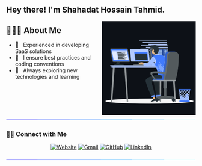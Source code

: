 ## Hey there! I'm Shahadat Hossain Tahmid.

<img align='right' src="coding.gif" width="250">

<!-- <a href="https://www.youtube.com/watch?v=dQw4w9WgXcQ"><img src="colorbar.gif"></a> -->

## 👨🏻‍💻 About Me

- 🔭 &nbsp; Experienced in developing SaaS solutions
- 💼 &nbsp; I ensure best practices and coding conventions
- 🌱 &nbsp; Always exploring new technologies and learning

<!-- <a href="https://www.youtube.com/watch?v=dQw4w9WgXcQ"><img src="colorbar.gif"></a>

## 🛠 Tech Stack

### 👨‍💻 Programming Languages

<p align="left">

![HTML5](https://img.shields.io/badge/HTML-%23E34F26.svg?logo=html5&logoColor=white)&emsp;
![CSS3](https://img.shields.io/badge/CSS-%231572B6.svg?logo=css3&logoColor=white)&emsp;
![JavaScript](https://img.shields.io/badge/JavaScript-%23323330.svg?logo=javascript&logoColor=%23F7DF1E)&emsp;
![PHP](https://img.shields.io/badge/PHP-%23777BB4.svg?logo=php&logoColor=white)&emsp;
![NodeJS](https://img.shields.io/badge/Node.js-6DA55F?logo=node.js&logoColor=white)&emsp;
![TypeScript](https://img.shields.io/badge/TypeScript-%23007ACC.svg?logo=typescript&logoColor=white)&emsp;
![SQL](https://img.shields.io/badge/SQL%20-%23025E8C.svg?logo=amazon-dynamodb&logoColor=white)

</p>

### 🌐 Front End Frameworks & Libraries

<p align="left">

![Vue.js](https://img.shields.io/badge/Vue-%2335495e.svg?logo=vuedotjs&logoColor=%234FC08D)&emsp;
![Nuxtjs](https://img.shields.io/badge/Nuxt-002E3B?logo=nuxtdotjs&logoColor=#00DC82)&emsp;
![Vuetify](https://img.shields.io/badge/Vuetify-1867C0?logo=vuetify&logoColor=AEDDFF)&emsp;
![Bootstrap](https://img.shields.io/badge/Bootstrap-%23563D7C.svg?logo=bootstrap&logoColor=white)&emsp;
![TailwindCSS](https://img.shields.io/badge/Tailwind-%2338B2AC.svg?logo=tailwind-css&logoColor=white)

</p>

### 🧰 Back End Frameworks & Tools

<p align="left">

![Fastify](https://img.shields.io/badge/Fastify-%23000000.svg?logo=fastify&logoColor=white)&emsp;
![Laravel](https://img.shields.io/badge/Laravel-%23FF2D20.svg?logo=laravel&logoColor=white)&emsp;
![Code-Igniter](https://img.shields.io/badge/CodeIgniter-%23EF4223.svg?logo=codeIgniter&logoColor=white)&emsp;
![WordPress](https://img.shields.io/badge/WordPress-%23117AC9.svg?logo=WordPress&logoColor=white)&emsp;
![AdonisJS](https://img.shields.io/badge/Adonis-%23220052.svg?logo=adonisjs&logoColor=white)&emsp;
![Prisma](https://img.shields.io/badge/Prisma-3982CE?logo=Prisma&logoColor=white)&emsp;
![Postman](https://img.shields.io/badge/Postman-FF6C37?logo=postman&logoColor=white)&emsp;
![Swagger](https://img.shields.io/badge/-Swagger-%23Clojure?logo=swagger&logoColor=white)&emsp;

</p>

### 🗄️ Databases

<p align="left">

![MySQL](https://img.shields.io/badge/MySql-%2300f.svg?logo=mysql&logoColor=white)&emsp;
![MariaDB](https://img.shields.io/badge/MariaDB-003545?logo=mariadb&logoColor=white)&emsp;
![Redis](https://img.shields.io/badge/Redis-%23DD0031.svg?logo=redis&logoColor=white)

</p>

### ☁ Cloud Hosting

<p align="left">

![Heroku](https://img.shields.io/badge/Heroku-%23430098.svg?logo=heroku&logoColor=white)&emsp;
![Netlify](https://img.shields.io/badge/Netlify-%23000000.svg?logo=netlify&logoColor=#00C7B7)&emsp;
![Oracle](https://img.shields.io/badge/Oracle-F80000?logo=oracle&logoColor=white)&emsp;
![OVH](https://img.shields.io/badge/OVH-%23123F6D.svg?logo=ovh&logoColor=#123F6D)&emsp;
![DigitalOcean](https://img.shields.io/badge/DigitalOcean-%230167ff.svg?logo=digitalOcean&logoColor=white)

</p>

### 🔧 Tooling and Software

<p align="left">

![ESLint](https://img.shields.io/badge/ESLint-4B3263?logo=eslint&logoColor=white)&emsp;
![Git](https://img.shields.io/badge/Git-%23F05033.svg?logo=git&logoColor=white)&emsp;
![GitHub](https://img.shields.io/badge/Github-%23121011.svg?logo=github&logoColor=white)&emsp;
![GitLab](https://img.shields.io/badge/Gitlab-%23181717.svg?logo=gitlab&logoColor=white)&emsp;
![Bitbucket](https://img.shields.io/badge/Bitbucket-%230047B3.svg?logo=bitbucket&logoColor=white)&emsp;
![Jira](https://img.shields.io/badge/JIRA-%230A0FFF.svg?logo=jira&logoColor=white)&emsp;
![Confluence](https://img.shields.io/badge/Confluence-%23172BF4.svg?logo=confluence&logoColor=white)&emsp;

</p>

### ⚡ System

<p align="left"> 
  	
![Docker](https://img.shields.io/badge/Docker-%230db7ed.svg?logo=docker&logoColor=white)&emsp;
![Nginx](https://img.shields.io/badge/Nginx-%23009639.svg?logo=nginx&logoColor=white)&emsp;
![Linux](https://img.shields.io/badge/Linux-FCC624?logo=linux&logoColor=black)&emsp;
![Ubuntu](https://img.shields.io/badge/Ubuntu-E95420?logo=ubuntu&logoColor=white)&emsp;
	
</p> 
-->

<a href="https://www.youtube.com/watch?v=dQw4w9WgXcQ"><img src="colorbar.gif"></a>

### 🤝🏻 Connect with Me

<p align="center">
  <a href="https://tahmid.org"><img src="https://img.icons8.com/bubbles/50/000000/web.png" alt="Website"/></a>
	<a href="mailto:axel.tahmid@gmail.com"><img src="https://img.icons8.com/bubbles/50/000000/gmail.png" alt="Gmail"/></a>
	<a href="https://github.com/AxelTahmid"><img src="https://img.icons8.com/bubbles/50/000000/github.png" alt="GitHub"/></a>
	<a href="https://www.linkedin.com/in/shahadat-hossain-tahmid-338a8b179/"><img src="https://img.icons8.com/bubbles/50/000000/linkedin.png" alt="LinkedIn"/></a>
</p>

<a href="https://www.youtube.com/watch?v=dQw4w9WgXcQ"><img src="colorbar.gif"></a>
